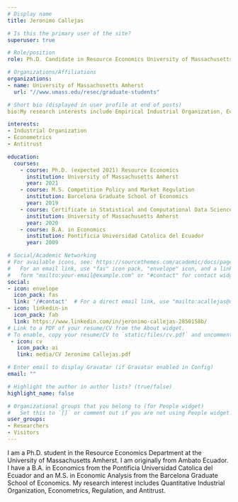 ```yaml
---
# Display name
title: Jeronimo Callejas

# Is this the primary user of the site?
superuser: true

# Role/position
role: Ph.D. Candidate in Resource Economics University of Massachusetts Amherst

# Organizations/Affiliations
organizations:
- name: University of Massachusetts Amherst
  url: "//www.umass.edu/resec/graduate-students"

# Short bio (displayed in user profile at end of posts)
bio:My research interests include Empirical Industrial Organization, Econometrics, Regulation and Antitrust.

interests:
- Industrial Organization
- Econometrics
- Antitrust

education:
  courses:
    - course: Ph.D. (expected 2021) Resource Economics
      institution: University of Massachusetts Amherst
      year: 2021
    - course: M.S. Competition Policy and Market Regulation
      institution: Barcelona Graduate School of Economics
      year: 2019
    - course: Certificate in Statistical and Computational Data Science
      institution: University of Massachusetts Amherst
      year: 2020
    - course: B.A. in Economics
      institution: Pontificia Universidad Catolica del Ecuador
      year: 2009

# Social/Academic Networking
# For available icons, see: https://sourcethemes.com/academic/docs/page-builder/#icons
#   For an email link, use "fas" icon pack, "envelope" icon, and a link in the
#   form "mailto:your-email@example.com" or "#contact" for contact widget.
social:
- icon: envelope
  icon_pack: fas
  link: '/#contact'  # For a direct email link, use "mailto:acallejas@umass.edu".
- icon: linkedin-in
  icon_pack: fab
  link: https://www.linkedin.com/in/jeronimo-callejas-2850158b/
# Link to a PDF of your resume/CV from the About widget.
# To enable, copy your resume/CV to `static/files/cv.pdf` and uncomment the lines below.
 - icon: cv
   icon_pack: ai
   link: media/CV Jeronimo Callejas.pdf

# Enter email to display Gravatar (if Gravatar enabled in Config)
email: ""

# Highlight the author in author lists? (true/false)
highlight_name: false

# Organizational groups that you belong to (for People widget)
#   Set this to `[]` or comment out if you are not using People widget.
user_groups:
- Researchers
- Visitors
---
```


I am a Ph.D. student in the Resource Economics Department at the University of Massachusetts Amherst. I am originally from Ambato Ecuador. I have a B.A. in Economics from the Pontificia Universidad Catolica del Ecuador and an M.S. in Economic Analysis from the Barcelona Graduate School of Economics. My research interest includes Quantitative Industrial Organization, Econometrics, Regulation, and Antitrust.
